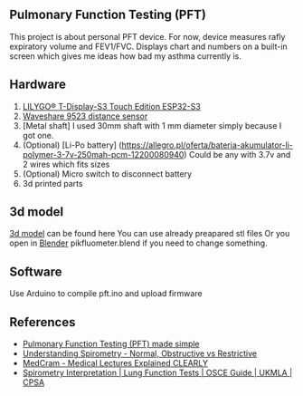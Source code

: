 ## Pulmonary Function Testing (PFT)
This project is about personal PFT device.
For now, device measures rafly expiratory volume and FEV1/FVC.
Displays chart and numbers on a built-in screen which gives me ideas how bad my asthma currently is.

## Hardware
1. [LILYGO® T-Display-S3 Touch Edition ESP32-S3](https://www.aliexpress.com/item/1005004928000937.html)
2. [Waveshare 9523 distance sensor](https://botland.store/distance-sensors/4459-distance-sensor-reflective-33v5v-30mm-waveshare-9523-5904422373986.html)
3. [Metal shaft] I used 30mm shaft with 1 mm diameter simply because I got one.
4. (Optional) [Li-Po battery] (https://allegro.pl/oferta/bateria-akumulator-li-polymer-3-7v-250mah-pcm-12200080940) Could be any with 3.7v and 2 wires which fits sizes
5. (Optional) Micro switch to disconnect battery
6. 3d printed parts

## 3d model
[3d model](./model/) can be found here
You can use already preapared stl files
Or you open in [Blender](https://www.blender.org/) pikfluometer.blend if you need to change something.

## Software
Use Arduino to compile pft.ino and upload firmware

## References
* [Pulmonary Function Testing (PFT) made simple](https://medicine.uiowa.edu/iowaprotocols/pulmonary-function-testing-pft-made-simple)
* [Understanding Spirometry - Normal, Obstructive vs Restrictive](https://www.youtube.com/watch?v=YwcNbVnHNAo)
* [MedCram - Medical Lectures Explained CLEARLY](https://www.youtube.com/watch?v=EmRgAGLEY8Y)
* [Spirometry Interpretation | Lung Function Tests | OSCE Guide | UKMLA | CPSA](https://www.youtube.com/watch?v=qW8ujyrLZxk)
